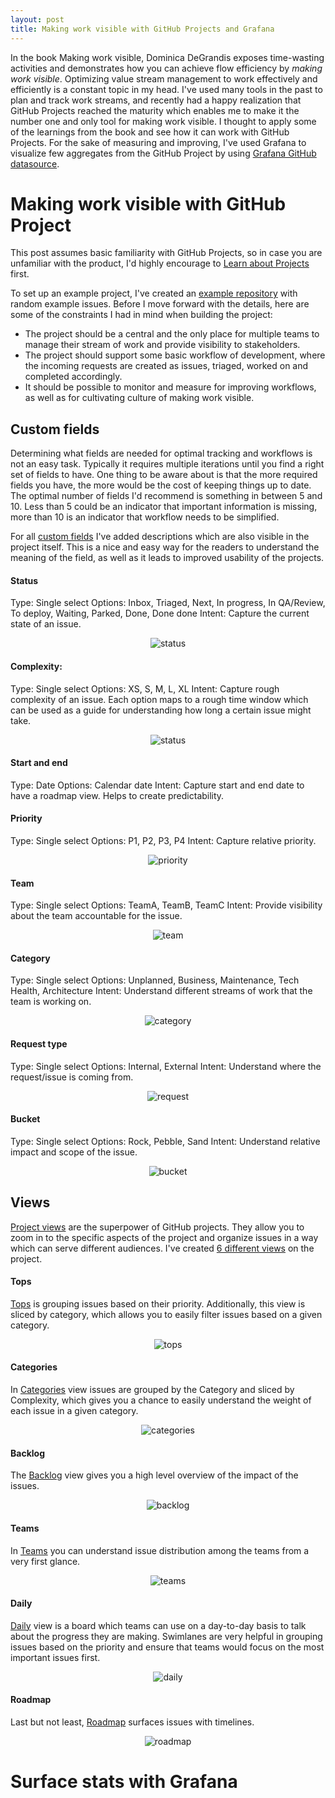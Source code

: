 ```yaml
---
layout: post
title: Making work visible with GitHub Projects and Grafana
---
```


In the book Making work visible, Dominica DeGrandis exposes time-wasting activities and demonstrates how you can achieve flow efficiency by _making work visible_. Optimizing value stream management to work effectively and efficiently is a constant topic in my head. I've used many tools in the past to plan and track work streams, and recently had a happy realization that GitHub Projects reached the maturity which enables me to make it the number one and only tool for making work visible. I thought to apply some of the learnings from the book and see how it can work with GitHub Projects. For the sake of measuring and improving, I've used Grafana to visualize few aggregates from the GitHub Project by using [Grafana GitHub datasource](https://grafana.com/grafana/plugins/grafana-github-datasource/).


# Making work visible with GitHub Project


This post assumes basic familiarity with GitHub Projects, so in case you are unfamiliar with the product, I'd highly encourage to [Learn about Projects](https://docs.github.com/en/issues/planning-and-tracking-with-projects/learning-about-projects) first.


To set up an example project, I've created an [example repository](https://github.com/vtorosyan/making-work-visible-project/issues) with random example issues. Before I move forward with the details, here are some of the constraints I had in mind when building the project:


- The project should be a central and the only place for multiple teams to manage their stream of work and provide visibility to stakeholders.
- The project should support some basic workflow of development, where the incoming requests are created as issues, triaged, worked on and completed accordingly.
- It should be possible to monitor and measure for improving workflows, as well as for cultivating culture of making work visible.


## Custom fields


Determining what fields are needed for optimal tracking and workflows is not an easy task. Typically it requires multiple iterations until you find a right set of fields to have. One thing to be aware about is that the more required fields you have, the more would be the cost of keeping things up to date. The optimal number of fields I'd recommend is something in between 5 and 10. Less than 5 could be an indicator that important information is missing, more than 10 is an indicator that workflow needs to be simplified.


For all [custom fields](https://docs.github.com/en/issues/planning-and-tracking-with-projects/understanding-fields) I've added descriptions which are also visible in the project itself. This is a nice and easy way for the readers to understand the meaning of the field, as well as it leads to improved usability of the projects.


#### Status


Type: Single select
Options: Inbox, Triaged, Next, In progress, In QA/Review, To deploy, Waiting, Parked, Done, Done done
Intent: Capture the current state of an issue.


<div align="center">
<img src="/images/gpj-status.png" alt="status"/>
</div>


#### Complexity:


Type: Single select
Options: XS, S, M, L, XL
Intent: Capture rough complexity of an issue. Each option maps to a rough time window which can be used as a guide for understanding how long a certain issue might take.


<div align="center">
<img src="/images/gpj-complexity.png" alt="status" />
</div>


#### Start and end


Type: Date
Options: Calendar date
Intent: Capture start and end date to have a roadmap view. Helps to create predictability.


#### Priority


Type: Single select
Options: P1, P2, P3, P4
Intent: Capture relative priority.


<div align="center">
<img src="/images/gpj-priority.png" alt="priority"/>
</div>


#### Team


Type: Single select
Options: TeamA, TeamB, TeamC
Intent: Provide visibility about the team accountable for the issue.


<div align="center">
<img src="/images/gpj-team.png" alt="team"/>
</div>


#### Category


Type: Single select
Options: Unplanned, Business, Maintenance, Tech Health, Architecture
Intent: Understand different streams of work that the team is working on.


<div align="center">
<img src="/images/gpj-category.png" alt="category"/>
</div>


#### Request type


Type: Single select
Options: Internal, External
Intent: Understand where the request/issue is coming from.


<div align="center">
<img src="/images/gpj-request-type.png" alt="request"/>
</div>


#### Bucket


Type: Single select
Options: Rock, Pebble, Sand
Intent: Understand relative impact and scope of the issue.


<div align="center">
<img src="/images/gpj-bucket.png" alt="bucket"/>
</div>


## Views


[Project views](https://docs.github.com/en/issues/planning-and-tracking-with-projects/customizing-views-in-your-project/managing-your-views) are the superpower of GitHub projects. They allow you to zoom in to the specific aspects of the project and organize issues in a way which can serve different audiences. I've created [6 different views](https://github.com/users/vtorosyan/projects/1/views/1) on the project.


#### Tops


[Tops](https://github.com/users/vtorosyan/projects/1/views/1) is grouping issues based on their priority. Additionally, this view is sliced by category, which allows you to easily filter issues based on a given category.


<div align="center">
<img src="/images/gpj-tops.png" alt="tops" />
</div>


#### Categories


In [Categories](https://github.com/users/vtorosyan/projects/1/views/3) view issues are grouped by the Category and sliced by Complexity, which gives you a chance to easily understand the weight of each issue in a given category.


<div align="center">
<img src="/images/gpj-categories.png" alt="categories"/>
</div>


#### Backlog




The [Backlog](https://github.com/users/vtorosyan/projects/1/views/4) view gives you a high level overview of the impact of the issues.


<div align="center">
<img src="/images/gpj-backlog.png" alt="backlog"/>
</div>


#### Teams


In [Teams](https://github.com/users/vtorosyan/projects/1/views/2) you can understand issue distribution among the teams from a very first glance.


<div align="center">
<img src="/images/gpj-teams.png" alt="teams"/>
</div>


#### Daily


[Daily](https://github.com/users/vtorosyan/projects/1/views/5) view is a board which teams can use on a day-to-day basis to talk about the progress they are making. Swimlanes are very helpful in grouping issues based on the priority and ensure that teams would focus on the most important issues first.


<div align="center">
<img src="/images/gpj-daily.png" alt="daily" />
</div>


#### Roadmap


Last but not least, [Roadmap](https://github.com/users/vtorosyan/projects/1/views/6) surfaces issues with timelines.


<div align="center">
<img src="/images/gpj-roadmap.png" alt="roadmap"/>
</div>


# Surface stats with Grafana

